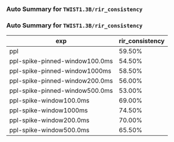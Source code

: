 ### Auto Summary for `TWIST1.3B/rir_consistency`

### Auto Summary for `TWIST1.3B/rir_consistency`

<!-- AUTO-GEN: SPLIT TABLE -->
| exp | rir_consistency |
| --- | --- |
| ppl | 59.50% |
| ppl-spike-pinned-window100.0ms | 54.50% |
| ppl-spike-pinned-window1000ms | 58.50% |
| ppl-spike-pinned-window200.0ms | 56.00% |
| ppl-spike-pinned-window500.0ms | 53.00% |
| ppl-spike-window100.0ms | 69.00% |
| ppl-spike-window1000ms | 74.50% |
| ppl-spike-window200.0ms | 70.00% |
| ppl-spike-window500.0ms | 65.50% |
<!-- AUTO-GEN: SPLIT TABLE -->
